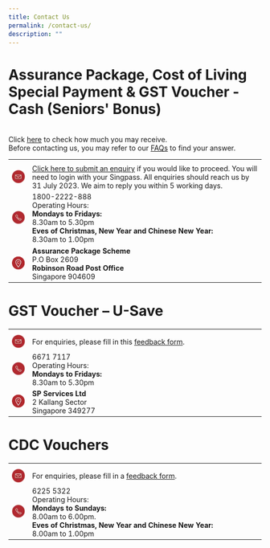 ```yaml
---
title: Contact Us
permalink: /contact-us/
description: ""
---
```

<h1>Assurance Package, Cost of Living Special Payment & GST Voucher - Cash (Seniors' Bonus)</h1>

<br>Click <a href="/am-i-eligible/ap-cash/">here</a> to check how much you may receive.<br>Before contacting us, you may refer to our <a href="/faqs/ap-cash">FAQs</a> to find your answer. 	
<table>
	<tr>
		<th style="width:8%"> </th>
		<th style="width:92%"> </th>
	</tr>
	<tr>
		<td><img src="/images/email_icon.png"></td>
		<td><a href="https://www.govpayouts.gov.sg/cds/ap/login">Click here to submit an enquiry</a> if you would like to proceed. You will need to login with your Singpass. All enquiries should reach us by 31 July 2023. We aim to reply you within 5 working days. </td>
	</tr>
	<tr>
		<td><img src="/images/call_icon.png"></td>
		<td>1800-2222-888<br>Operating Hours:<br><b>Mondays to Fridays:</b><br>8.30am to 5.30pm<br><b>Eves of Christmas,  New Year and Chinese New Year:</b><br>8.30am to 1.00pm</td>
	</tr>
	<tr>
		<td><img src="/images/location_icon.png"></td>
		<td><b>Assurance Package Scheme</b><br>P.O Box 2609<br><b>Robinson Road Post Office</b><br>Singapore 904609</td>
	</tr>
</table>
	
<h1>GST Voucher – U-Save</h1>

<table>
	<tr>
		<th style="width:8%"> </th>
		<th style="width:92%"> </th>
	</tr>
	<tr>
		<td><img src="/images/email_icon.png"></td>
		<td>For enquiries, please fill in this <a href="https://eforms.spgroup.com.sg/contactus/contactus.aspx" class="hyperlink">feedback form</a>.</td>
	</tr>
	<tr>
		<td><img src="/images/call_icon.png"></td>
		<td>6671 7117<br>Operating Hours:<br><b>Mondays to Fridays:</b><br>8.30am to 5.30pm</td>
	</tr>
	<tr>
		<td><img src="/images/location_icon.png"></td>
		<td><b>SP Services Ltd</b><br>2 Kallang Sector<br>Singapore 349277</td>
	</tr>
</table>
<h1>CDC Vouchers</h1>

<table>
	<tr>
		<th style="width:8%"> </th>
		<th style="width:92%"> </th>
	</tr>
	<tr>
		<td><img src="/images/email_icon.png"></td>
		<td>For enquiries, please fill in a <a href="https://www.pa.gov.sg/feedback" class="hyperlink">feedback form</a>.</td>
	</tr><tr>
		<td><img src="/images/call_icon.png"></td>
		<td>6225 5322<br>Operating Hours:<br><b>Mondays to Sundays:</b><br>8.00am to 6.00pm. <br><b>Eves of Christmas,  New Year and Chinese New Year:</b><br>8.00am to 1.00pm</td>
	</tr>
	
</table>